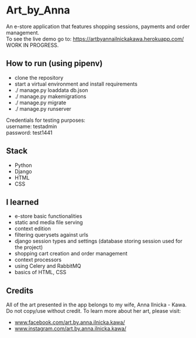 # Art_by_Anna
An e-store application that features shopping sessions, payments and order management. <br/>
To see the live demo go to: https://artbyannailnickakawa.herokuapp.com/ <br/>
WORK IN PROGRESS.

## How to run (using pipenv)
- clone the repository
- start a virtual environment and install requirements
- ./ manage.py loaddata db.json
- ./ manage.py makemigrations
- ./ manage.py migrate
- ./ manage.py runserver

Credentials for testing purposes:<br/>
username: testadmin<br/>
password: test1441<br/>

## Stack
- Python
- Django
- HTML
- CSS

## I learned
- e-store basic functionalities
- static and media file serving
- context edition
- filtering querysets against urls
- django session types and settings (database storing session used for the project)
- shopping cart creation and order management
- context processors
- using Celery and RabbitMQ
- basics of HTML, CSS

## Credits
All of the art presented in the app belongs to my wife, Anna Ilnicka - Kawa. Do not copy/use without credit.
To learn more about her art, please visit:
- www.facebook.com/art.by.anna.ilnicka.kawa/
- www.instagram.com/art.by.anna.ilnicka.kawa/
